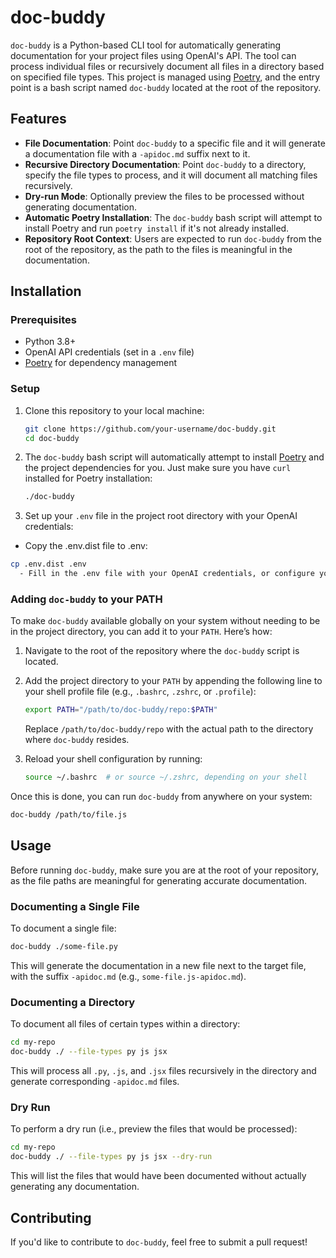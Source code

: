 # doc-buddy

`doc-buddy` is a Python-based CLI tool for automatically generating documentation for your project files using OpenAI's API. The tool can process individual files or recursively document all files in a directory based on specified file types. This project is managed using [Poetry](https://python-poetry.org/), and the entry point is a bash script named `doc-buddy` located at the root of the repository.

## Features

- **File Documentation**: Point `doc-buddy` to a specific file and it will generate a documentation file with a `-apidoc.md` suffix next to it.
- **Recursive Directory Documentation**: Point `doc-buddy` to a directory, specify the file types to process, and it will document all matching files recursively.
- **Dry-run Mode**: Optionally preview the files to be processed without generating documentation.
- **Automatic Poetry Installation**: The `doc-buddy` bash script will attempt to install Poetry and run `poetry install` if it's not already installed.
- **Repository Root Context**: Users are expected to run `doc-buddy` from the root of the repository, as the path to the files is meaningful in the documentation.

## Installation

### Prerequisites

- Python 3.8+
- OpenAI API credentials (set in a `.env` file)
- [Poetry](https://python-poetry.org/) for dependency management 

### Setup

1. Clone this repository to your local machine:

   ```bash
   git clone https://github.com/your-username/doc-buddy.git
   cd doc-buddy
   ```

2. The `doc-buddy` bash script will automatically attempt to install [Poetry](https://python-poetry.org/) and the project dependencies for you. Just make sure you have `curl` installed for Poetry installation:

   ```bash
   ./doc-buddy
   ```

3. Set up your `.env` file in the project root directory with your OpenAI credentials:

  - Copy the .env.dist file to .env:

  ```bash
  cp .env.dist .env
    - Fill in the .env file with your OpenAI credentials, or configure your Ollama or other provider's details.
  ```

### Adding `doc-buddy` to your PATH

To make `doc-buddy` available globally on your system without needing to be in the project directory, you can add it to your `PATH`. Here’s how:

1. Navigate to the root of the repository where the `doc-buddy` script is located.

2. Add the project directory to your `PATH` by appending the following line to your shell profile file (e.g., `.bashrc`, `.zshrc`, or `.profile`):

   ```bash
   export PATH="/path/to/doc-buddy/repo:$PATH"
   ```

   Replace `/path/to/doc-buddy/repo` with the actual path to the directory where `doc-buddy` resides.

3. Reload your shell configuration by running:

   ```bash
   source ~/.bashrc  # or source ~/.zshrc, depending on your shell
   ```

Once this is done, you can run `doc-buddy` from anywhere on your system:

```bash
doc-buddy /path/to/file.js
```

## Usage

Before running `doc-buddy`, make sure you are at the root of your repository, as the file paths are meaningful for generating accurate documentation.

### Documenting a Single File

To document a single file:

```bash
doc-buddy ./some-file.py
```

This will generate the documentation in a new file next to the target file, with the suffix `-apidoc.md` (e.g., `some-file.js-apidoc.md`).

### Documenting a Directory

To document all files of certain types within a directory:

```bash
cd my-repo
doc-buddy ./ --file-types py js jsx
```

This will process all `.py`, `.js`, and `.jsx` files recursively in the directory and generate corresponding `-apidoc.md` files.

### Dry Run

To perform a dry run (i.e., preview the files that would be processed):

```bash
cd my-repo
doc-buddy ./ --file-types py js jsx --dry-run
```

This will list the files that would have been documented without actually generating any documentation.

## Contributing

If you'd like to contribute to `doc-buddy`, feel free to submit a pull request!


